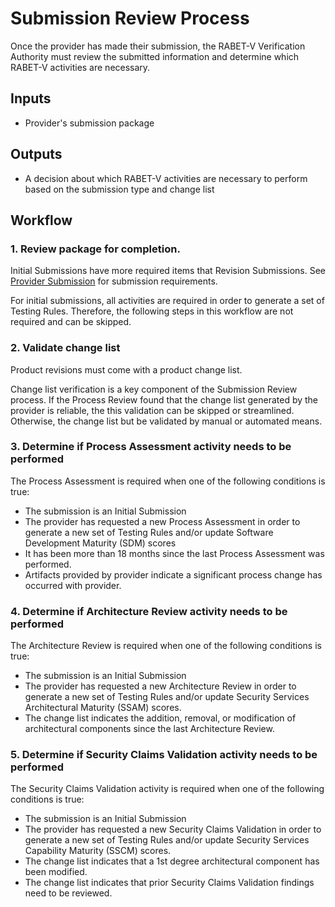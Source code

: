 # Submission Review Process
Once the provider has made their submission, the RABET-V Verification Authority must review the submitted information and determine which RABET-V activities are necessary.

## Inputs

* Provider's submission package

## Outputs

* A decision about which RABET-V activities are necessary to perform based on the submission type and change list


## Workflow

### 1. Review package for completion. 
Initial Submissions have more required items that Revision Submissions. See [Provider Submission](Provider_Submission.md) for submission requirements. 

For initial submissions, all activities are required in order to generate a set of Testing Rules. Therefore, the following steps in this workflow are not required and can be skipped. 


### 2. Validate change list

Product revisions must come with a product change list.

Change list verification is a key component of the Submission Review process. If the Process Review found that the change list generated by the provider is reliable, the this validation can be skipped or streamlined. Otherwise, the change list but be validated by manual or automated means. 

### 3. Determine if Process Assessment activity needs to be performed

The Process Assessment is required when one of the following conditions is true:
* The submission is an Initial Submission
* The provider has requested a new Process Assessment in order to generate a new set of Testing Rules and/or update Software Development Maturity (SDM) scores
* It has been more than 18 months since the last Process Assessment was performed.
* Artifacts provided by provider indicate a significant process change has occurred with provider.  

### 4. Determine if Architecture Review activity needs to be performed

The Architecture Review is required when one of the following conditions is true:
* The submission is an Initial Submission
* The provider has requested a new Architecture Review in order to generate a new set of Testing Rules and/or update Security Services Architectural Maturity (SSAM) scores.
* The change list indicates the addition, removal, or modification of architectural components since the last Architecture Review.


### 5. Determine if Security Claims Validation activity needs to be performed

The Security Claims Validation activity is required when one of the following conditions is true:
* The submission is an Initial Submission
* The provider has requested a new Security Claims Validation in order to generate a new set of Testing Rules and/or update Security Services Capability Maturity (SSCM) scores.
* The change list indicates that a 1st degree architectural component has been modified.
* The change list indicates that prior Security Claims Validation findings need to be reviewed.  







